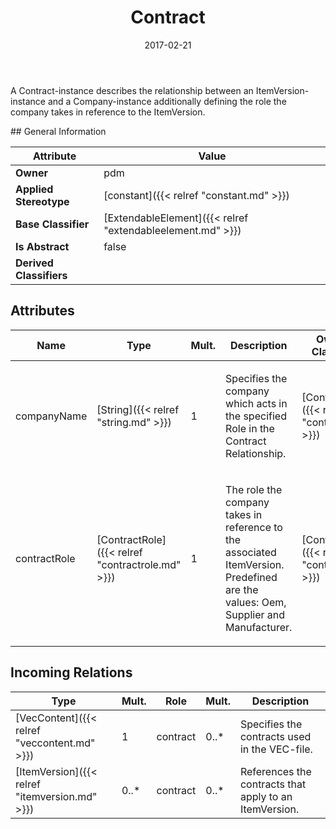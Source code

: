 ﻿---
title: Contract
toc: false
type: specs
date: "2017-02-21"
draft: false
specification: VEC
version: 1.1.3
documentType: "Recommendation"
elementType: Class
classes:
  - Contract
menu_name: vec-1.1.3
---
<p> A Contract-instance describes the relationship between an ItemVersion-instance and a Company-instance additionally defining the role the company takes in reference to the ItemVersion.      </p>
## General Information

| Attribute               | Value |
|-------------------------|-------|
| **Owner**               | pdm |
| **Applied Stereotype**  | [constant]({{< relref "constant.md" >}})<br/>  |
| **Base Classifier**     | [ExtendableElement]({{< relref "extendableelement.md" >}})<br/>  |
| **Is Abstract**         | false |
| **Derived Classifiers** |   |

## Attributes
|  Name  |  Type  |  Mult.  |  Description  |  Owning Classifier  |
|--------|--------|---------|---------------|--------------|
|companyName | [String]({{< relref "string.md" >}}) | 1 | <p> Specifies the company which acts in the specified Role in the Contract Relationship.      </p> | [Contract]({{< relref "contract.md" >}}) |
|contractRole | [ContractRole]({{< relref "contractrole.md" >}}) | 1 | <p> The role the company takes in reference to the associated ItemVersion. Predefined are the values: Oem, Supplier and Manufacturer.      </p> | [Contract]({{< relref "contract.md" >}}) |

##  Incoming Relations
|    Type  |   Mult.  |   Role    |   Mult.   |   Description  |
|----------|----------|-----------|-----------|----------------|
| [VecContent]({{< relref "veccontent.md" >}}) | 1 | contract | 0..* | Specifies the contracts used in the VEC-file. |
| [ItemVersion]({{< relref "itemversion.md" >}}) | 0..* | contract | 0..* | References the contracts that apply to an ItemVersion. |
